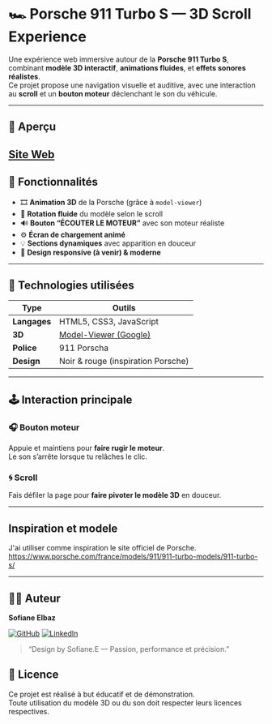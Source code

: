 # 🏎️ Porsche 911 Turbo S — 3D Scroll Experience

Une expérience web immersive autour de la **Porsche 911 Turbo S**, combinant **modèle 3D interactif**, **animations fluides**, et **effets sonores réalistes**.  
Ce projet propose une navigation visuelle et auditive, avec une interaction au **scroll** et un **bouton moteur** déclenchant le son du véhicule.

---

## 🚀 Aperçu

[Site Web](https://elbaz-sofiane.github.io/Porsche-911/)
---

## 🧩 Fonctionnalités

- 🎞️ **Animation 3D** de la Porsche (grâce à `model-viewer`)
- 🔄 **Rotation fluide** du modèle selon le scroll
- 🔊 **Bouton “ÉCOUTER LE MOTEUR”** avec son moteur réaliste
- ⚙️ **Écran de chargement animé**
- 💡 **Sections dynamiques** avec apparition en douceur
- 🧠 **Design responsive (à venir) & moderne**

---

## 🧰 Technologies utilisées

| Type | Outils |
|------|--------|
| **Langages** | HTML5, CSS3, JavaScript |
| **3D** | [Model-Viewer (Google)](https://modelviewer.dev) |
| **Police** | 911 Porscha |
| **Design** | Noir & rouge (inspiration Porsche) |

---

## 🕹️ Interaction principale

### 🎧 Bouton moteur
Appuie et maintiens pour **faire rugir le moteur**.  
Le son s’arrête lorsque tu relâches le clic.

### 🌀 Scroll
Fais défiler la page pour **faire pivoter le modèle 3D** en douceur.

---
## Inspiration et modele

J'ai utiliser comme inspiration le site officiel de Porsche.
https://www.porsche.com/france/models/911/911-turbo-models/911-turbo-s/

---

## 👨‍💻 Auteur

**Sofiane Elbaz**

[![GitHub](https://img.shields.io/badge/GitHub-elbaz--sofiane-black?logo=github)](https://github.com/elbaz-sofiane)
[![LinkedIn](https://img.shields.io/badge/LinkedIn-Sofiane%20Elbaz-blue?logo=linkedin)](https://www.linkedin.com/in/sofiane-elbaz/)

> “Design by Sofiane.E — Passion, performance et précision.”



## 📜 Licence

Ce projet est réalisé à but éducatif et de démonstration.  
Toute utilisation du modèle 3D ou du son doit respecter leurs licences respectives.
